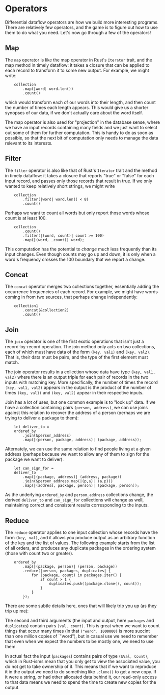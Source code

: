 # Operators

Differential dataflow operators are how we build more interesting programs. There are relatively few operators, and the game is to figure out how to use them to do what you need. Let's now go through a few of the operators!

## Map

The `map` operator is like the map operator in Rust's `Iterator` trait, and the map method in timely dataflow: it takes a closure that can be applied to each record to transform it to some new output. For example, we might write:

```rust,ignore
    collection
        .map(|word| word.len())
        .count()
```

which would transform each of our words into their length, and then count the number of times each length appears. This would give us a shorter synopses of our data, if we don't actually care about the word itself.

The map operator is also used for "projection" in the database sense, where we have an input records containing many fields and we just want to select out some of them for further computation. This is handy to do as soon as possible, so that the next bit of computation only needs to manage the data relevant to its interests.

## Filter

The `filter` operator is also like that of Rust's `Iterator` trait and the method in timely dataflow: it takes a closure that reports "true" or "false" for each input record, and passes only those records that result in true. If we only wanted to keep relatively short strings, we might write

```rust,ignore
    collection
        .filter(|word| word.len() < 8)
        .count()
```

Perhaps we want to count all words but only report those words whose count is at least 100.

```rust,ignore
    collection
        .count()
        .filter(|(word, count)| count >= 100)
        .map(|(word, _count)| word);
```

This computation has the potential to *change* much less frequently than its input changes. Even though counts may go up and down, it is only when a word's frequency crosses the 100 boundary that we report a change.

## Concat

The `concat` operator merges two collections together, essentially adding the occurrence frequencies of each record. For example, we might have words coming in from two sources, that perhaps change independently:

```rust,ignore
    collection1
        .concat(&collection2)
        .count()
```

## Join

The `join` operator is one of the first exotic operations that isn't just a record-by-record operation. The join method only acts on two collections, each of which must have data of the form `(key, val1)` and `(key, val2)`. That is, their data must be pairs, and the type of the first element must match.

The join operator results in a collection whose data have type `(key, val1, val2)` where there is an output triple for each pair of records in the two inputs with matching key. More specifically, the number of times the record `(key, val1, val2)` appears in the output is the product of the number of times `(key, val1)` and `(key, val2)` appear in their respective inputs.

Join has a lot of uses, but one common example is to "look up" data. If we have a collection containing pairs `(person, address)`, we can use joins against this relation to recover the address of a person (perhaps we are trying to deliver a package to them):

```rust,ignore
    let deliver_to =
    ordered_by
        .join(&person_address)
        .map(|(person, package, address)| (package, address));
```

Alternately, we can use the same relation to find people living at a given address (perhaps because we want to allow any of them to sign for the package we want to deliver).

```rust,ignore
    let can_sign_for =
    deliver_to
        .map(|(package, address)| (address, package))
        .join(&person_address.map(|(p,a)| (a,p)))
        .map(|(address, package, person)| (package, person));
```

As the underlying `ordered_by` and `person_address` collections change, the derived `deliver_to` and `can_sign_for` collections will change as well, maintaining correct and consistent results corresponding to the inputs.

## Reduce

The `reduce` operator applies to one input collection whose records have the form `(key, val)`, and it allows you produce output as an arbitrary function of the key and the list of values. The following example starts from the list of all orders, and produces any duplicate packages in the ordering system (those with count two or greater).

```rust,ignore
    ordered_by
        .map(|(package, person)| (person, package))
        .reduce(|person, packages, duplicates| {
            for (package, count) in packages.iter() {
                if count > 1 {
                    duplicates.push((package.clone(), count));
                }
            }
        });
```

There are some subtle details here, ones that will likely trip you up (as they trip up me):

The second and third arguments (the input and output, here `packages` and `duplicates`) contain pairs `(val, count)`. This is great when we want to count things that occur many times (in that `("word", 1000000)` is more succint than one million copies of `"word"), but in casual use we need to remember that even when we expect the numbers to be mostly one, we need to use them.

In actual fact the input (`packages`) contains pairs of type `(&Val, Count)`, which in Rust-isms mean that you only get to view the associated value, you do not get to take ownership of it. This means that if we want to reproduce it in the output we need to do something like `.clone()` to get a new copy. If it were a string, or had other allocated data behind it, our read-only access to that data means we need to spend the time to create new copies for the output.